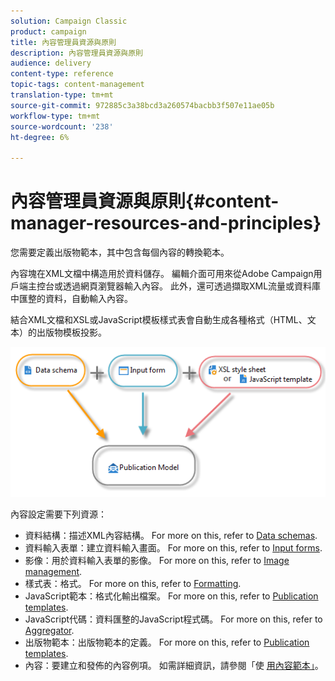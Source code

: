 ```yaml
---
solution: Campaign Classic
product: campaign
title: 內容管理員資源與原則
description: 內容管理員資源與原則
audience: delivery
content-type: reference
topic-tags: content-management
translation-type: tm+mt
source-git-commit: 972885c3a38bcd3a260574bacbb3f507e11ae05b
workflow-type: tm+mt
source-wordcount: '238'
ht-degree: 6%

---
```



# 內容管理員資源與原則{#content-manager-resources-and-principles}

您需要定義出版物範本，其中包含每個內容的轉換範本。

內容塊在XML文檔中構造用於資料儲存。 編輯介面可用來從Adobe Campaign用戶端主控台或透過網頁瀏覽器輸入內容。 此外，還可透過擷取XML流量或資料庫中匯整的資料，自動輸入內容。

結合XML文檔和XSL或JavaScript模板樣式表會自動生成各種格式（HTML、文本）的出版物模板投影。

![](assets/d_ncs_content_process.png)

內容設定需要下列資源：

* 資料結構：描述XML內容結構。 For more on this, refer to [Data schemas](../../delivery/using/data-schemas.md).
* 資料輸入表單：建立資料輸入畫面。 For more on this, refer to [Input forms](../../delivery/using/input-forms.md).
* 影像：用於資料輸入表單的影像。 For more on this, refer to [Image management](../../delivery/using/formatting.md#image-management).
* 樣式表：格式。 For more on this, refer to [Formatting](../../delivery/using/formatting.md).
* JavaScript範本：格式化輸出檔案。 For more on this, refer to [Publication templates](../../delivery/using/publication-templates.md).
* JavaScript代碼：資料匯整的JavaScript程式碼。 For more on this, refer to [Aggregator](../../delivery/using/publication-templates.md#aggregator).
* 出版物範本：出版物範本的定義。 For more on this, refer to [Publication templates](../../delivery/using/publication-templates.md).
* 內容：要建立和發佈的內容例項。 如需詳細資訊，請參閱「使 [用內容範本」](../../delivery/using/using-a-content-template.md)。
